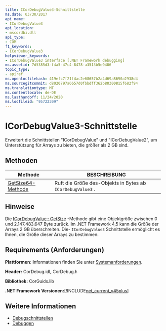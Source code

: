 ```yaml
---
title: ICorDebugValue3-Schnittstelle
ms.date: 03/30/2017
api_name:
- ICorDebugValue3
api_location:
- mscordbi.dll
api_type:
- COM
f1_keywords:
- ICorDebugValue3
helpviewer_keywords:
- ICorDebugValue3 interface [.NET Framework debugging]
ms.assetid: 7d5385d3-f4a5-47c4-8478-a3513b5e9406
topic_type:
- apiref
ms.openlocfilehash: 419efc7f21f4ac2e68657b2a4d69a8690a2938d4
ms.sourcegitcommit: d8020797a6657d0fbbdff362b80300815f682f94
ms.translationtype: MT
ms.contentlocale: de-DE
ms.lasthandoff: 11/24/2020
ms.locfileid: "95722309"
---
```

# <a name="icordebugvalue3-interface"></a>ICorDebugValue3-Schnittstelle

Erweitert die Schnittstellen "ICorDebugValue" und "ICorDebugValue2", um Unterstützung für Arrays zu bieten, die größer als 2 GB sind.  
  
## <a name="methods"></a>Methoden  
  
|Methode|BESCHREIBUNG|  
|------------|-----------------|  
|[GetSize64-Methode](icordebugvalue3-getsize64-method.md)|Ruft die Größe des-Objekts in Bytes ab `ICorDebugValue3` .|  
  
## <a name="remarks"></a>Hinweise  

 Die [ICorDebugValue:: GetSize](icordebugvalue3-getsize64-method.md) -Methode gibt eine Objektgröße zwischen 0 und 2.147.483.647 Byte zurück. Im .NET Framework 4,5 kann die Größe der Arrays 2 GB überschreiten. Die- `ICorDebugValue3` Schnittstelle ermöglicht es Ihnen, die Größe dieser Arrays zu bestimmen.  
  
## <a name="requirements"></a>Requirements (Anforderungen)  

 **Plattformen:** Informationen finden Sie unter [Systemanforderungen](../../get-started/system-requirements.md).  
  
 **Header:** CorDebug.idl, CorDebug.h  
  
 **Bibliothek:** CorGuids.lib  
  
 **.NET Framework Versionen:**[!INCLUDE[net_current_v45plus](../../../../includes/net-current-v45plus-md.md)]  
  
## <a name="see-also"></a>Weitere Informationen

- [Debugschnittstellen](debugging-interfaces.md)
- [Debuggen](index.md)
